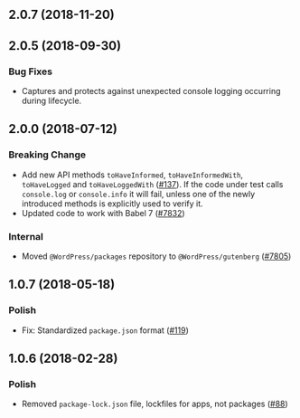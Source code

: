 ## 2.0.7 (2018-11-20)

## 2.0.5 (2018-09-30)

### Bug Fixes

- Captures and protects against unexpected console logging occurring during lifecycle.

## 2.0.0 (2018-07-12)

### Breaking Change

- Add new API methods `toHaveInformed`, `toHaveInformedWith`, `toHaveLogged` and `toHaveLoggedWith` ([#137](https://github.com/WordPress/packages/pull/137)). If the code under test calls `console.log` or `console.info` it will fail, unless one of the newly introduced methods is explicitly used to verify it.
- Updated code to work with Babel 7 ([#7832](https://github.com/WordPress/gutenberg/pull/7832))

### Internal

- Moved `@WordPress/packages` repository to `@WordPress/gutenberg` ([#7805](https://github.com/WordPress/gutenberg/pull/7805))

## 1.0.7 (2018-05-18)

### Polish

- Fix: Standardized `package.json` format ([#119](https://github.com/WordPress/packages/pull/119))

## 1.0.6 (2018-02-28)

### Polish

- Removed `package-lock.json` file, lockfiles for apps, not packages ([#88](https://github.com/WordPress/packages/pull/88))
